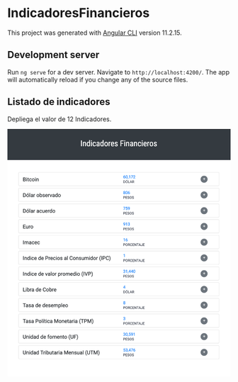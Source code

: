 # IndicadoresFinancieros

This project was generated with [Angular CLI](https://github.com/angular/angular-cli) version 11.2.15.

## Development server

Run `ng serve` for a dev server. Navigate to `http://localhost:4200/`. The app will automatically reload if you change any of the source files.

## Listado de indicadores

Depliega el valor de 12 Indicadores.

![alt imagen-referencia](http://github.com/cindylopez1814/indicadoresFinancieros/blob/develop/src/assets/img/img-ref.png)
